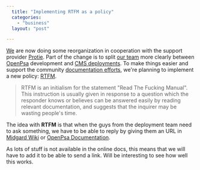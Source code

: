 ```yaml
---
  title: "Implementing RTFM as a policy"
  categories: 
    - "business"
  layout: "post"

---
```

[We][1] are now doing some reorganization in cooperation with the support provider [Protie][2]. Part of the change is to split [our team][3] more clearly between [OpenPsa][4] development and [CMS deployments][5]. To make things easier and support the community [documentation efforts][6], we're planning to implement a new policy: [RTFM][7].

> RTFM is an initialism for the statement "Read The Fucking Manual". This instruction is usually given in response to a question which the responder knows or believes can be answered easily by reading relevant documentation, and suggests that the inquirer may be wasting people's time.

The idea with __RTFM__ is that when the guys from the deployment team need to ask something, we have to be able to reply by giving them an URL in [Midgard Wiki][8] or [OpenPsa Documentation][9].

As lots of stuff is not available in the online docs, this means that we will have to add it to be able to send a link. Will be interesting to see how well this works.

[1]: http://www.nemein.com/en/
[2]: http://www.protie.fi/en/
[3]: http://www.nemein.com/en/team/
[4]: http://www.openpsa.org/
[5]: http://www.nemein.com/en/solutions/cms.html
[6]: http://www.midgard-project.org/midcom-permalink-9300f1849ffc967228d6b1b336f8d8de
[7]: http://en.wikipedia.org/wiki/RTFM	"Read The Fucking Manual"
[8]: http://www.midgard-project.org/documentation/
[9]: http://www.openpsa.org/documentation/
